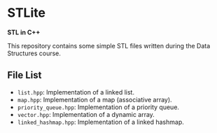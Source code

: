 # STLite

**STL in C++**

This repository contains some simple STL files written during the Data Structures course.

## File List

- `list.hpp`: Implementation of a linked list.
- `map.hpp`: Implementation of a map (associative array).
- `priority_queue.hpp`: Implementation of a priority queue.
- `vector.hpp`: Implementation of a dynamic array.
- `linked_hashmap.hpp`: Implementation of a linked hashmap.
